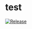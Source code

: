 # test
[![Release](https://github.com/ganrui/go-github-actions-demo/actions/workflows/release-tag.yml/badge.svg)](https://github.com/ganrui/go-github-actions-demo/actions/workflows/release-tag.yml)
